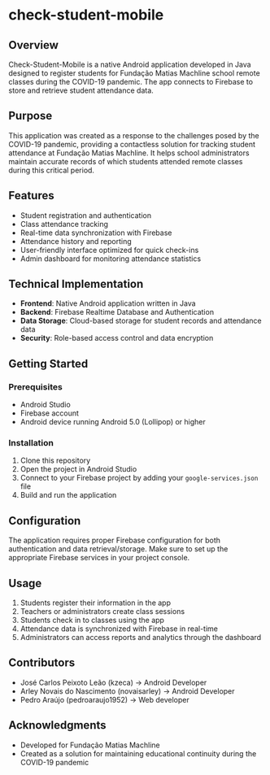 # check-student-mobile

## Overview
Check-Student-Mobile is a native Android application developed in Java designed to register students for Fundação Matias Machline school remote classes during the COVID-19 pandemic. The app connects to Firebase to store and retrieve student attendance data.

## Purpose
This application was created as a response to the challenges posed by the COVID-19 pandemic, providing a contactless solution for tracking student attendance at Fundação Matias Machline. It helps school administrators maintain accurate records of which students attended remote classes during this critical period.

## Features
- Student registration and authentication
- Class attendance tracking
- Real-time data synchronization with Firebase
- Attendance history and reporting
- User-friendly interface optimized for quick check-ins
- Admin dashboard for monitoring attendance statistics

## Technical Implementation
- **Frontend**: Native Android application written in Java
- **Backend**: Firebase Realtime Database and Authentication
- **Data Storage**: Cloud-based storage for student records and attendance data
- **Security**: Role-based access control and data encryption

## Getting Started

### Prerequisites
- Android Studio
- Firebase account
- Android device running Android 5.0 (Lollipop) or higher

### Installation
1. Clone this repository
2. Open the project in Android Studio
3. Connect to your Firebase project by adding your `google-services.json` file
4. Build and run the application

## Configuration
The application requires proper Firebase configuration for both authentication and data retrieval/storage. Make sure to set up the appropriate Firebase services in your project console.

## Usage
1. Students register their information in the app
2. Teachers or administrators create class sessions
3. Students check in to classes using the app
4. Attendance data is synchronized with Firebase in real-time
5. Administrators can access reports and analytics through the dashboard

## Contributors
- José Carlos Peixoto Leão (kzeca) -> Android Developer
- Arley Novais do Nascimento (novaisarley) -> Android Developer
- Pedro Araújo (pedroaraujo1952) -> Web developer

## Acknowledgments
- Developed for Fundação Matias Machline
- Created as a solution for maintaining educational continuity during the COVID-19 pandemic
